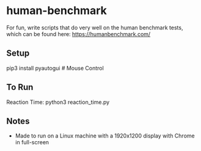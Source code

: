 # human-benchmark
For fun, write scripts that do very well on the human benchmark tests, which can be found here: https://humanbenchmark.com/

## Setup
pip3 install pyautogui  # Mouse Control

## To Run
Reaction Time: python3 reaction_time.py

## Notes
- Made to run on a Linux machine with a 1920x1200 display with Chrome in full-screen